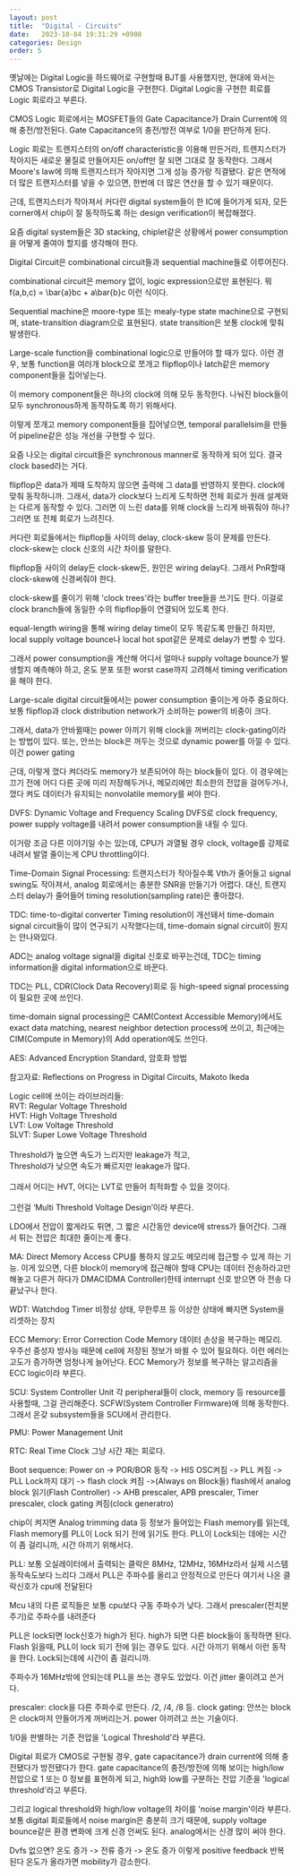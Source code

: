 ```yaml
---
layout: post
title:  "Digital - Circuits"
date:   2023-10-04 19:31:29 +0900
categories: Design
order: 5
---
```


옛날에는 Digital Logic을 하드웨어로 구현할때 BJT를 사용했지만,
현대에 와서는 CMOS Transistor로 Digital Logic을 구현한다.
Digital Logic을 구현한 회로를 Logic 회로라고 부른다.


CMOS Logic 회로에서는 MOSFET들의 Gate Capacitance가 Drain Current에 의해 충전/방전된다.
Gate Capacitance의 충전/방전 여부로 1/0을 판단하게 된다.

Logic 회로는 트랜지스터의 on/off characteristic을 이용해 만든거라,
트랜지스터가 작아지든 새로운 물질로 만들어지든 on/off만 잘 되면 그대로 잘 동작한다.
그래서 Moore's law에 의해 트랜지스터가 작아지면 그게 성능 증가랑 직결됐다.
같은 면적에 더 많은 트랜지스터를 넣을 수 있으면, 한번에 더 많은 연산을 할 수 있기 때문이다.

근데, 트랜지스터가 작아져서 커다란 digital system들이 한 IC에 들어가게 되자,
모든 corner에서 chip이 잘 동작하도록 하는 design verification이 복잡해졌다.

요즘 digital system들은 3D stacking, chiplet같은 상황에서 power consumption을 어떻게 줄여야 할지를 생각해야 한다.

Digital Circuit은 combinational circuit들과 sequential machine들로 이루어진다.

combinational circuit은 memory 없이, logic expression으로만 표현된다.
뭐 f(a,b,c) = \bar{a}bc + a\bar{b}c 이런 식이다.

Sequential machine은 moore-type 또는 mealy-type state machine으로 구현되며, state-transition diagram으로 표현된다.
state transition은 보통 clock에 맞춰 발생한다.

Large-scale function을 combinational logic으로 만들어야 할 때가 있다.
이런 경우, 보통 function을 여러개 block으로 쪼개고 flipflop이나 latch같은 memory component들을 집어넣는다.

이 memory component들은 하나의 clock에 의해 모두 동작한다.
나눠진 block들이 모두 synchronous하게 동작하도록 하기 위해서다.

이렇게 쪼개고 memory component들을 집어넣으면, temporal parallelsim을 만들어 pipeline같은 성능 개선을 구현할 수 있다.

요즘 나오는 digital circuit들은 synchronous manner로 동작하게 되어 있다.
결국 clock based라는 거다.





flipflop은 data가 제때 도착하지 않으면 출력에 그 data를 반영하지 못한다. clock에 맞춰 동작하니까.
그래서, data가 clock보다 느리게 도착하면 전체 회로가 원래 설계와는 다르게 동작할 수 있다.
그러면 이 느린 data를 위해 clock을 느리게 바꿔줘야 하나? 그러면 또 전체 회로가 느려진다.

커다란 회로들에서는 flipflop들 사이의 delay, clock-skew 등이 문제를 만든다.
clock-skew는 clock 신호의 시간 차이를 말한다.

flipflop들 사이의 delay든 clock-skew든, 원인은 wiring delay다.
그래서 PnR할때 clock-skew에 신경써줘야 한다.

clock-skew를 줄이기 위해 'clock trees'라는 buffer tree들을 쓰기도 한다.
이걸로 clock branch들에 동일한 수의 flipflop들이 연결되어 있도록 한다.

equal-length wiring을 통해 wiring delay time이 모두 똑같도록 만들긴 하지만,
local supply voltage bounce나 local hot spot같은 문제로 delay가 변할 수 있다.

그래서 power consumption을 계산해 어디서 얼마나 supply voltage bounce가 발생할지 예측해야 하고,
온도 분포 또한 worst case까지 고려해서 timing verification을 해야 한다.

Large-scale digital circuit들에서는 power consumption 줄이는게 아주 중요하다.
보통 flipflop과 clock distribution network가 소비하는 power의 비중이 크다.

그래서, data가 안바뀔때는 power 아끼기 위해 clock을 꺼버리는 clock-gating이라는 방법이 있다.
또는, 안쓰는 block은 꺼두는 것으로 dynamic power를 아낄 수 있다. 이건 power gating

근데, 이렇게 껐다 켜더라도 memory가 보존되어야 하는 block들이 있다.
이 경우에는 끄기 전에 어디 다른 곳에 미리 저장해두거나,
메모리에만 최소한의 전압을 걸어두거나,
껐다 켜도 데이터가 유지되는 nonvolatile memory를 써야 한다.

DVFS: Dynamic Voltage and Frequency Scaling
DVFS로 clock frequency, power supply voltage를 내려서 power consumption을 내릴 수 있다.

이거랑 조금 다른 이야기일 수는 있는데, CPU가 과열될 경우 clock, voltage를 강제로 내려서 발열 줄이는게 CPU throttling이다.

Time-Domain Signal Processing:
트랜지스터가 작아질수록 Vth가 줄어들고 signal swing도 작아져서, analog 회로에서는 충분한 SNR을 만들기가 어렵다.
대신, 트랜지스터 delay가 줄어들어 timing resolution(sampling rate)은 좋아졌다.

TDC: time-to-digital converter
Timing resolution이 개선돼서 time-domain signal circuit들이 많이 연구되기 시작했다는데,
time-domain signal circuit이 뭔지는 안나와있다.

ADC는 analog voltage signal을 digital 신호로 바꾸는건데,
TDC는 timing information을 digital information으로 바꾼다.

TDC는 PLL, CDR(Clock Data Recovery)회로 등 high-speed signal processing이 필요한 곳에 쓰인다.

time-domain signal processing은 CAM(Context Accessible Memory)에서도 exact data matching, nearest neighbor detection process에 쓰이고,
최근에는 CIM(Compute in Memory)의 Add operation에도 쓰인다.

AES: Advanced Encryption Standard, 암호화 방법

참고자료:
Reflections on Progress in Digital Circuits, Makoto Ikeda

Logic cell에 쓰이는 라이브러리들:<br>
RVT: Regular Voltage Threshold<br>
HVT: High Voltage Threshold<br>
LVT: Low Voltage Threshold<br>
SLVT: Super Lowe Voltage Threshold<br>
<br>
Threshold가 높으면 속도가 느리지만 leakage가 적고,<br>
Threshold가 낮으면 속도가 빠르지만 leakage가 많다.<br>
<br>
그래서 어디는 HVT, 어디는 LVT로 만들어 최적화할 수 있을 것이다.<br>
<br>
그런걸 ‘Multi Threshold Voltage Design’이라 부른다.<br>


LDO에서 전압이 짧게라도 튀면, 그 짧은 시간동안 device에 stress가 들어간다.
그래서 튀는 전압은 최대한 줄이는게 좋다.

MA: Direct Memory Access
CPU를 통하지 않고도 메모리에 접근할 수 있게 하는 기능.
이게 있으면, 다른 block이 memory에 접근해야 할때 CPU는 데이터 전송하라고만 해놓고
다른거 하다가 DMAC(DMA Controller)한테 interrupt 신호 받으면 아 전송 다 끝났구나 한다.

WDT: Watchdog Timer
비정상 상태, 무한루프 등 이상한 상태에 빠지면 System을 리셋하는 장치

ECC Memory: Error Correction Code Memory
데이터 손상을 복구하는 메모리.
우주선 중성자 방사능 때문에 cell에 저장된 정보가 바뀔 수 있어 필요하다.
이런 에러는 고도가 증가하면 엄청나게 늘어난다.
ECC Memory가 정보를 복구하는 알고리즘을 ECC logic이라 부른다.

SCU: System Controller Unit
각 peripheral들이 clock, memory 등 resource를 사용할때, 그걸 관리해준다.
SCFW(System Controller Firmware)에 의해 동작한다.
그래서 온갖 subsystem들을 SCU에서 관리한다.

PMU: Power Management Unit

RTC: Real Time Clock
그냥 시간 재는 회로다.

Boot sequence:
Power on -> POR/BOR 동작 ->
HIS OSC켜짐 -> PLL 켜짐 -> PLL Lock까지 대기 -> flash clock 켜짐 ->(Always on Block들)
flash에서 analog block 읽기(Flash Controller)
-> AHB prescaler, APB prescaler, Timer prescaler, clock gating 켜짐(clock generatro)


chip이 켜지면 Analog trimming data 등 정보가 들어있는 Flash memory를 읽는데,
Flash memory를 PLL이 Lock 되기 전에 읽기도 한다. PLL이 Lock되는 데에는 시간이 좀 걸리니까, 시간 아끼기 위해서다.


PLL:
보통 오실레이터에서 출력되는 클락은 8MHz, 12MHz, 16MHz라서 실제 시스템 동작속도보다 느리다
그래서 PLL은 주파수를 올리고 안정적으로 만든다
여기서 나온 클락신호가 cpu에 전달된다

Mcu 내의 다른 로직들은 보통 cpu보다 구동 주파수가 낮다. 그래서 prescaler(전치분주기)로 주파수를 내려준다


PLL은 lock되면 lock신호가 high가 된다. high가 되면 다른 block들이 동작하면 된다.
Flash 읽을때, PLL이 lock 되기 전에 읽는 경우도 있다. 시간 아끼기 위해서 이런 동작을 한다. Lock되는데에 시간이 좀 걸리니까.

주파수가 16MHz밖에 안되는데 PLL을 쓰는 경우도 있었다. 이건 jitter 줄이려고 쓴거다.

prescaler: clock을 다른 주파수로 만든다. /2, /4, /8 등.
clock gating: 안쓰는 block은 clock마저 안들어가게 꺼버리는거. power 아끼려고 쓰는 기술이다.

1/0을 판별하는 기준 전압을 'Logical Threshold'라 부른다.

Digital 회로가 CMOS로 구현될 경우, gate capacitance가 drain current에 의해 충전됐다가 방전됐다가 한다.
gate capacitance의 충전/방전에 의해 보이는 high/low 전압으로 1 또는 0 정보를 표현하게 되고,
high와 low를 구분하는 전압 기준을 'logical threshold'라고 부른다.

그리고 logical threshold와 high/low voltage의 차이를 'noise margin'이라 부른다.
보통 digital 회로들에서 noise margin은 충분히 크기 때문에,
supply voltage bounce같은 환경 변화에 크게 신경 안써도 된다.
analog에서는 신경 많이 써야 한다.

Dvfs 없으면?
온도 증가 -> 전류 증가 -> 온도 증가
이렇게 positive feedback 반복된다
온도가 올라가면 mobility가 감소한다.